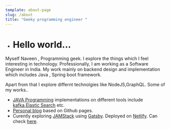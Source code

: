 ```yaml
---
template: about-page
slug: /about
title: "Geeky programming engineer "
---
```

* # Hello world...

Myself Naveen , Programming geek. I explore the things which I feel interesting in technology. Professionally, I am working as a Software Engineer in India. My work mainly on backend design and implementation which includes Java , Spring boot framework.

Apart from that I explore differnt technolgies like NodeJS,GraphQL. Some of my works..

* [JAVA Programming](https://github.com/nyalla/Programming) implementations on different tools include [kafka](https://kafka.apache.org/),[Elastic Search](https://www.elastic.co/) etc. 
* [Personal blog](https://nyalla.github.io/) based on Github pages.
* Curently exploring [JAMStack](https://jamstack.org/) using  [Gatsby](https://www.gatsbyjs.org/). Deployed on [Netlify](https://www.netlify.com/). Can check [here](https://nyalla.netlify.app/).